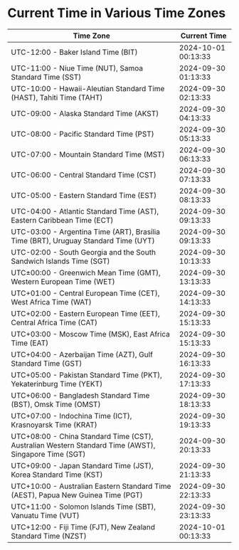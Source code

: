 # Current Time in Various Time Zones

| Time Zone | Current Time |
|-----------|--------------|
| UTC-12:00 - Baker Island Time (BIT) | 2024-10-01 00:13:33 |
| UTC-11:00 - Niue Time (NUT), Samoa Standard Time (SST) | 2024-09-30 01:13:33 |
| UTC-10:00 - Hawaii-Aleutian Standard Time (HAST), Tahiti Time (TAHT) | 2024-09-30 02:13:33 |
| UTC-09:00 - Alaska Standard Time (AKST) | 2024-09-30 04:13:33 |
| UTC-08:00 - Pacific Standard Time (PST) | 2024-09-30 05:13:33 |
| UTC-07:00 - Mountain Standard Time (MST) | 2024-09-30 06:13:33 |
| UTC-06:00 - Central Standard Time (CST) | 2024-09-30 07:13:33 |
| UTC-05:00 - Eastern Standard Time (EST) | 2024-09-30 08:13:33 |
| UTC-04:00 - Atlantic Standard Time (AST), Eastern Caribbean Time (ECT) | 2024-09-30 09:13:33 |
| UTC-03:00 - Argentina Time (ART), Brasília Time (BRT), Uruguay Standard Time (UYT) | 2024-09-30 09:13:33 |
| UTC-02:00 - South Georgia and the South Sandwich Islands Time (SGT) | 2024-09-30 10:13:33 |
| UTC±00:00 - Greenwich Mean Time (GMT), Western European Time (WET) | 2024-09-30 13:13:33 |
| UTC+01:00 - Central European Time (CET), West Africa Time (WAT) | 2024-09-30 14:13:33 |
| UTC+02:00 - Eastern European Time (EET), Central Africa Time (CAT) | 2024-09-30 15:13:33 |
| UTC+03:00 - Moscow Time (MSK), East Africa Time (EAT) | 2024-09-30 15:13:33 |
| UTC+04:00 - Azerbaijan Time (AZT), Gulf Standard Time (GST) | 2024-09-30 16:13:33 |
| UTC+05:00 - Pakistan Standard Time (PKT), Yekaterinburg Time (YEKT) | 2024-09-30 17:13:33 |
| UTC+06:00 - Bangladesh Standard Time (BST), Omsk Time (OMST) | 2024-09-30 18:13:33 |
| UTC+07:00 - Indochina Time (ICT), Krasnoyarsk Time (KRAT) | 2024-09-30 19:13:33 |
| UTC+08:00 - China Standard Time (CST), Australian Western Standard Time (AWST), Singapore Time (SGT) | 2024-09-30 20:13:33 |
| UTC+09:00 - Japan Standard Time (JST), Korea Standard Time (KST) | 2024-09-30 21:13:33 |
| UTC+10:00 - Australian Eastern Standard Time (AEST), Papua New Guinea Time (PGT) | 2024-09-30 22:13:33 |
| UTC+11:00 - Solomon Islands Time (SBT), Vanuatu Time (VUT) | 2024-09-30 23:13:33 |
| UTC+12:00 - Fiji Time (FJT), New Zealand Standard Time (NZST) | 2024-10-01 00:13:33 |
